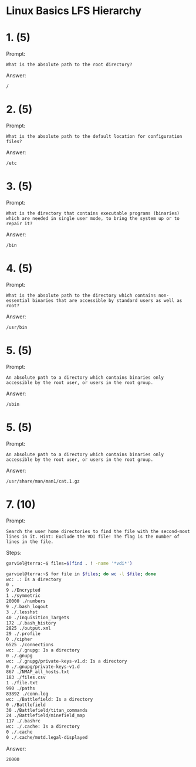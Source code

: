 # Linux Basics LFS Hierarchy

# 1. (5)
Prompt:
```
What is the absolute path to the root directory?
```

Answer:
```
/
```

# 2. (5)
Prompt:
```
What is the absolute path to the default location for configuration files?
```

Answer:
```
/etc
```

# 3. (5)
Prompt:
```
What is the directory that contains executable programs (binaries) which are needed in single user mode, to bring the system up or to repair it?
```

Answer:
```
/bin
```

# 4. (5)
Prompt:
```
What is the absolute path to the directory which contains non-essential binaries that are accessible by standard users as well as root?
```

Answer:
```
/usr/bin
```

# 5. (5)
Prompt:
```
An absolute path to a directory which contains binaries only accessible by the root user, or users in the root group.
```

Answer:
```
/sbin
```

# 5. (5)
Prompt:
```
An absolute path to a directory which contains binaries only accessible by the root user, or users in the root group.
```

Answer:
```
/usr/share/man/man1/cat.1.gz
```

# 7. (10)
Prompt:
```
Search the user home directories to find the file with the second-most lines in it. Hint: Exclude the VDI file! The flag is the number of lines in the file.
```

Steps:
```bash
garviel@terra:~$ files=$(find . ! -name '*vdi*')

garviel@terra:~$ for file in $files; do wc -l $file; done
wc: .: Is a directory
0 .
9 ./Encrypted
1 ./symmetric
20000 ./numbers
9 ./.bash_logout
3 ./.lesshst
40 ./Inquisition_Targets
172 ./.bash_history
2825 ./output.xml
29 ./.profile
0 ./cipher
6525 ./connections
wc: ./.gnupg: Is a directory
0 ./.gnupg
wc: ./.gnupg/private-keys-v1.d: Is a directory
0 ./.gnupg/private-keys-v1.d
867 ./NMAP_all_hosts.txt
183 ./files.csv
1 ./file.txt
990 ./paths
83892 ./conn.log
wc: ./Battlefield: Is a directory
0 ./Battlefield
30 ./Battlefield/titan_commands
24 ./Battlefield/minefield_map
117 ./.bashrc
wc: ./.cache: Is a directory
0 ./.cache
0 ./.cache/motd.legal-displayed
```

Answer:
```
20000
```
